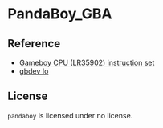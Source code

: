 # PandaBoy_GBA


## Reference
* [Gameboy CPU (LR35902) instruction set](https://pastraiser.com/cpu/gameboy/gameboy_opcodes.html)
* [gbdev Io](https://gbdev.io/)

## License
`pandaboy` is licensed under no license.

